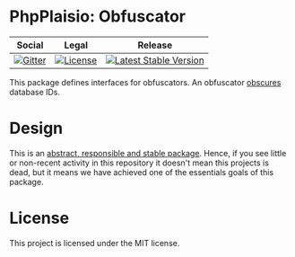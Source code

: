 # PhpPlaisio: Obfuscator

<table>
<thead>
<tr>
<th>Social</th>
<th>Legal</th>
<th>Release</th>
</tr>
</thead>
<tbody>
<tr>
<td>
<a href="https://gitter.im/PhpPlaisio/Plaisio"><img src="https://badges.gitter.im/PhpPlaisio/Plaisio.svg" alt="Gitter"/></a>
</td>
<td>
<a href="https://packagist.org/packages/plaisio/obfuscator"><img src="https://poser.pugx.org/plaisio/obfuscator/license" alt="License"/></a>
</td>
<td>
<a href="https://packagist.org/packages/plaisio/obfuscator"><img src="https://poser.pugx.org/plaisio/obfuscator/v/stable" alt="Latest Stable Version"/></a>
</td>
</tr>
</tbody>
</table>

This package defines interfaces for obfuscators. An obfuscator [obscures](http://www.dictionary.com/browse/obfuscate) 
database IDs.

# Design

This is an [abstract, responsible and stable package](https://matthiasnoback.nl/book/principles-of-package-design/). Hence, if you see little or non-recent activity in this repository it doesn't mean this projects is dead, but it means we have achieved one of the essentials goals of this package.     

# License

This project is licensed under the MIT license.
